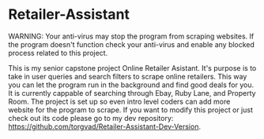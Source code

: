 # Retailer-Assistant

WARNING: Your anti-virus may stop the program from scraping websites. If the program doesn't function check your anti-virus and enable any blocked process related to this project.

This is my senior capstone project Online Retailer Asistant. It's purpose is to take in user queries and search filters to scrape online retailers. This way you can let the program run in the background and find good deals for you. It is currently cappable of searching through Ebay, Ruby Lane, and Property Room. The project is set up so even intro level coders can add more website for the program to scrape. If you want to modify this project or just check out its code please go to my dev repository: https://github.com/torgvad/Retailer-Assistant-Dev-Version.

